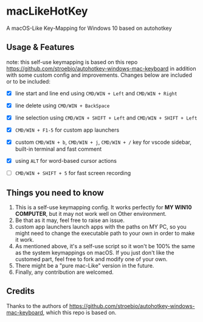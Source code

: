 # macLikeHotKey
A macOS-Like Key-Mapping for Windows 10 based on autohotkey

## Usage & Features

note: this self-use keymapping is based on this repo <u>https://github.com/stroebjo/autohotkey-windows-mac-keyboard</u> in addition with some custom config and improvements. Changes below are included or to be included:

- [x] line start and line end using `CMD/WIN + Left` and `CMD/WIN + Right`

- [x] line delete using `CMD/WIN + BackSpace`

- [x] line selection using `CMD/WIN + SHIFT + Left` and `CMD/WIN + SHIFT + Left`

- [x] `CMD/WIN + F1-5` for custom app launchers

- [x] custom `CMD/WIN + b`, `CMD/WIN + j`, `CMD/WIN + /` key for vscode sidebar, built-in terminal and fast comment

- [x] using `ALT` for word-based cursor actions

- [ ] `CMD/WIN + SHIFT + 5` for fast screen recording

## Things you need to know

1. This is a self-use keymapping config. It works perfectly for **MY WIN10 COMPUTER**, but it may not work well on Other environment. 
2. Be that as it may, feel free to raise an issue.
3. custom app launchers launch apps with the paths on MY PC, so you might need to change the executable path to your own in order to make it work.
4. As mentioned above, it's a self-use script so it won't be 100% the same as the system keymappings on macOS. If you just don't like the customed part, feel free to fork and modify one of your own.
5. There might be a "pure mac-Like" version in the future.
6. Finally, any contribution are welcomed.

## Credits

Thanks to the authors of <u>https://github.com/stroebjo/autohotkey-windows-mac-keyboard</u>, which this repo is based on.
